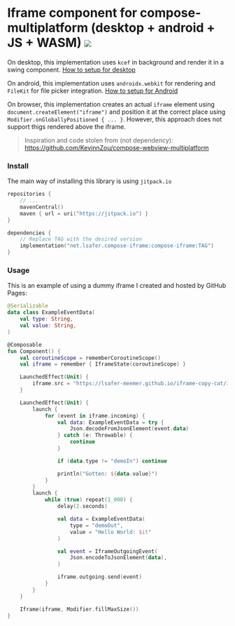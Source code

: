 # Iframe component for compose-multiplatform (desktop + android + JS + WASM) [![](https://jitpack.io/v/net.lsafer/compose-iframe.svg)](https://jitpack.io/#net.lsafer/compose-iframe)

On desktop, this implementation uses `kcef` in background
and render it in a swing component. [How to setup for desktop](./SETUP_DESKTOP.md)

On android, this implementation uses `androidx.webkit` for
rendering and `FileKit` for file picker integration. [How to setup for Android](./SETUP_ANDROID.md)

On browser, this implementation creates an actual `iframe`
element using `document.createElement("iframe")` and position it
at the correct place using `Modifier.onGloballyPositioned { ... }`.
However, this approach does not support thigs rendered above the
iframe.

> Inspiration and code stolen from (not dependency): https://github.com/KevinnZou/compose-webview-multiplatform

### Install

The main way of installing this library is
using `jitpack.io`

```kts
repositories {
    // ...
    mavenCentral()
    maven { url = uri("https://jitpack.io") }
}

dependencies {
    // Replace TAG with the desired version
    implementation("net.lsafer.compose-iframe:compose-iframe:TAG")
}
```

### Usage

This is an example of using a dummy iframe I created and hosted by GitHub Pages:

```kotlin
@Serializable
data class ExampleEventData(
    val type: String,
    val value: String,
)

@Composable
fun Component() {
    val coroutineScope = rememberCoroutineScope()
    val iframe = remember { IframeState(coroutineScope) }

    LaunchedEffect(Unit) {
        iframe.src = "https://lsafer-meemer.github.io/iframe-copy-cat/iframe.html"
    }

    LaunchedEffect(Unit) {
        launch {
            for (event in iframe.incoming) {
                val data: ExampleEventData = try {
                    Json.decodeFromJsonElement(event.data)
                } catch (e: Throwable) {
                    continue
                }

                if (data.type != "demoIn") continue

                println("Gotten: ${data.value}")
            }
        }
        launch {
            while (true) repeat(1_000) {
                delay(2.seconds)

                val data = ExampleEventData(
                    type = "demoOut",
                    value = "Hello World: $it"
                )

                val event = IframeOutgoingEvent(
                    Json.encodeToJsonElement(data),
                )

                iframe.outgoing.send(event)
            }
        }
    }

    Iframe(iframe, Modifier.fillMaxSize())
}
```
